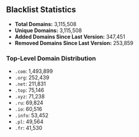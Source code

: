 ## Blacklist Statistics

- **Total Domains:** 3,115,508
- **Unique Domains:** 3,115,508
- **Added Domains Since Last Version:** 347,451
- **Removed Domains Since Last Version:** 253,859

### Top-Level Domain Distribution

-  `.com`: 1,493,899
-  `.org`: 252,439
-  `.net`: 211,831
-  `.top`: 75,146
-  `.xyz`: 71,238
-  `.ru`: 69,824
-  `.io`: 60,516
-  `.info`: 53,452
-  `.pl`: 49,564
-  `.fr`: 41,530
